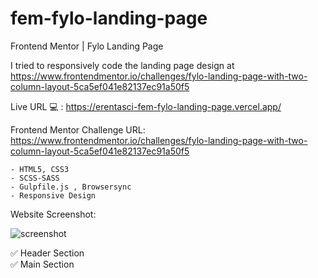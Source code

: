 # fem-fylo-landing-page
Frontend Mentor | Fylo Landing Page

I tried to responsively code the landing page design at https://www.frontendmentor.io/challenges/fylo-landing-page-with-two-column-layout-5ca5ef041e82137ec91a50f5

Live URL 💻 : https://erentasci-fem-fylo-landing-page.vercel.app/

Frontend Mentor Challenge URL: https://www.frontendmentor.io/challenges/fylo-landing-page-with-two-column-layout-5ca5ef041e82137ec91a50f5

```
- HTML5, CSS3
- SCSS-SASS
- Gulpfile.js , Browsersync
- Responsive Design
```

Website Screenshot:

![screenshot](https://res.cloudinary.com/dz209s6jk/image/upload/q_auto:good,w_900/Challenges/alno0v75fow4xueknwtu.jpg)

✅ Header Section
<br>
✅ Main Section

